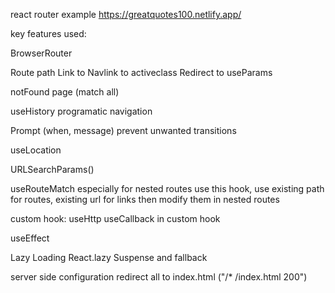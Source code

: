 react router example
https://greatquotes100.netlify.app/

key features used:

BrowserRouter

Route path
Link to
Navlink to activeclass
Redirect to
useParams

notFound page (match all)

useHistory programatic navigation

Prompt (when, message) prevent unwanted transitions

useLocation

URLSearchParams()

useRouteMatch especially for nested routes use this hook, use existing path for routes, existing url for links then modify them in nested routes

custom hook: useHttp
useCallback in custom hook

useEffect

Lazy Loading
React.lazy Suspense and fallback

server side configuration redirect all to index.html ("/*  /index.html  200")